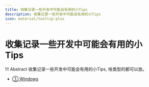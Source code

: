 ```yaml
---
title: 收集记录一些开发中可能会有用的小Tips
description: 收集记录一些开发中可能会有用的小Tips
icon: material/tooltip-plus
---
```


# 收集记录一些开发中可能会有用的小Tips

!!! Abstract
    收集记录一些开发中可能会有用的小Tips, 啥类型的都可以放。

- <a class="navigation" href="Windows/">① Windows</a>